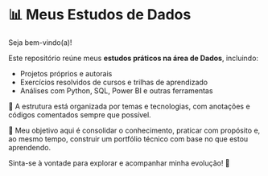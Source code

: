 # 📊 Meus Estudos de Dados

Seja bem-vindo(a)!

Este repositório reúne meus **estudos práticos na área de Dados**, incluindo:

- Projetos próprios e autorais
- Exercícios resolvidos de cursos e trilhas de aprendizado
- Análises com Python, SQL, Power BI e outras ferramentas

📁 A estrutura está organizada por temas e tecnologias, com anotações e códigos comentados sempre que possível.

🧠 Meu objetivo aqui é consolidar o conhecimento, praticar com propósito e, ao mesmo tempo, construir um portfólio técnico com base no que estou aprendendo.

Sinta-se à vontade para explorar e acompanhar minha evolução! 🚀
